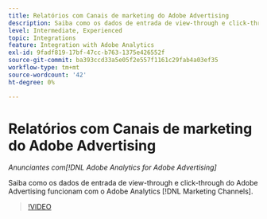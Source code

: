 ```yaml
---
title: Relatórios com Canais de marketing do Adobe Advertising
description: Saiba como os dados de entrada de view-through e click-through do Adobe Advertising funcionam com o Adobe Analytics [!DNL Marketing Channels].
level: Intermediate, Experienced
topic: Integrations
feature: Integration with Adobe Analytics
exl-id: 9fadf819-17bf-47cc-b763-1375e426552f
source-git-commit: ba393ccd33a5e05f2e557f1161c29fab4a03ef35
workflow-type: tm+mt
source-wordcount: '42'
ht-degree: 0%

---
```


# Relatórios com Canais de marketing do Adobe Advertising

*Anunciantes com[!DNL Adobe Analytics for Adobe Advertising]*

Saiba como os dados de entrada de view-through e click-through do Adobe Advertising funcionam com o Adobe Analytics [!DNL Marketing Channels].

>[!VIDEO](https://video.tv.adobe.com/v/33502)
